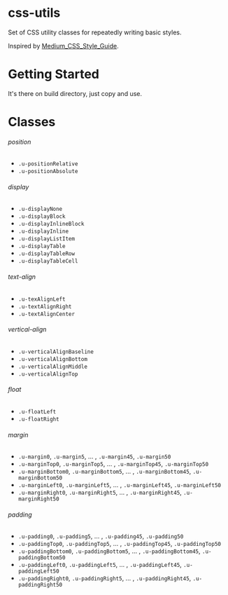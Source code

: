 # css-utils
Set of CSS utility classes for repeatedly writing basic styles.

Inspired by [Medium_CSS_Style_Guide](https://gist.github.com/cuibonobo/16f555c0047ab80044cf).

# Getting Started
It's there on build directory, just copy and use.

# Classes

###### position
- `.u-positionRelative`
- `.u-positionAbsolute`

###### display
- `.u-displayNone`
- `.u-displayBlock`
- `.u-displayInlineBlock`
- `.u-displayInline`
- `.u-displayListItem`
- `.u-displayTable`
- `.u-displayTableRow`
- `.u-displayTableCell`

###### text-align
- `.u-texAlignLeft`
- `.u-textAlignRight`
- `.u-textAlignCenter`

###### vertical-align
- `.u-verticalAlignBaseline`
- `.u-verticalAlignBottom`
- `.u-verticalAlignMiddle`
- `.u-verticalAlignTop`

###### float
- `.u-floatLeft`
- `.u-floatRight`

###### margin
- `.u-margin0`, `.u-margin5`, ... , `.u-margin45`, `.u-margin50`
- `.u-marginTop0`, `.u-marginTop5`, ... , `.u-marginTop45`, `.u-marginTop50`
- `.u-marginBottom0`, `.u-marginBottom5`, ... , `.u-marginBottom45`, `.u-marginBottom50`
- `.u-marginLeft0`, `.u-marginLeft5`, ... , `.u-marginLeft45`, `.u-marginLeft50`
- `.u-marginRight0`, `.u-marginRight5`, ... , `.u-marginRight45`, `.u-marginRight50`

###### padding
- `.u-padding0`, `.u-padding5`, ... , `.u-padding45`, `.u-padding50`
- `.u-paddingTop0`, `.u-paddingTop5`, ... , `.u-paddingTop45`, `.u-paddingTop50`
- `.u-paddingBottom0`, `.u-paddingBottom5`, ... , `.u-paddingBottom45`, `.u-paddingBottom50`
- `.u-paddingLeft0`, `.u-paddingLeft5`, ... , `.u-paddingLeft45`, `.u-paddingLeft50`
- `.u-paddingRight0`, `.u-paddingRight5`, ... , `.u-paddingRight45`, `.u-paddingRight50`

